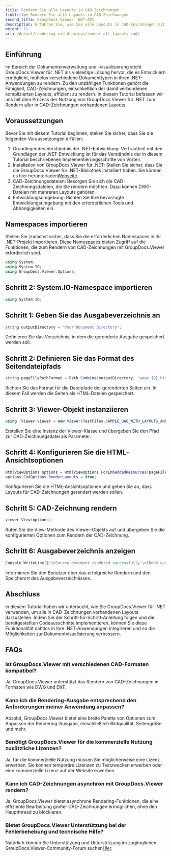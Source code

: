 ```yaml
---
title: Rendern Sie alle Layouts in CAD-Zeichnungen
linktitle: Rendern Sie alle Layouts in CAD-Zeichnungen
second_title: GroupDocs.Viewer .NET-API
description: Erfahren Sie, wie Sie alle Layouts in CAD-Zeichnungen mit GroupDocs.Viewer für .NET rendern. Folgen Sie unserem umfassenden Tutorial für eine nahtlose Integration.
weight: 11
url: /de/net/rendering-cad-drawings/render-all-layouts-cad/
---
```

## Einführung
Im Bereich der Dokumentenverwaltung und -visualisierung sticht GroupDocs.Viewer für .NET als vielseitige Lösung hervor, die es Entwicklern ermöglicht, mühelos verschiedene Dokumenttypen in ihren .NET-Anwendungen zu rendern. Zu den unzähligen Funktionen gehört die Fähigkeit, CAD-Zeichnungen, einschließlich der damit verbundenen komplizierten Layouts, effizient zu rendern. In diesem Tutorial befassen wir uns mit dem Prozess der Nutzung von GroupDocs.Viewer für .NET zum Rendern aller in CAD-Zeichnungen vorhandenen Layouts. 
## Voraussetzungen
Bevor Sie mit diesem Tutorial beginnen, stellen Sie sicher, dass Sie die folgenden Voraussetzungen erfüllen:
1. Grundlegendes Verständnis der .NET-Entwicklung: Vertrautheit mit den Grundlagen der .NET-Entwicklung ist für das Verständnis der in diesem Tutorial beschriebenen Implementierungsschritte von Vorteil.
2.  Installation von GroupDocs.Viewer für .NET: Stellen Sie sicher, dass Sie die GroupDocs.Viewer für .NET-Bibliothek installiert haben. Sie können es hier herunterladen[Webseite](https://releases.groupdocs.com/viewer/net/).
3. CAD-Zeichnungsdateien: Besorgen Sie sich die CAD-Zeichnungsdateien, die Sie rendern möchten. Dazu können DWG-Dateien mit mehreren Layouts gehören.
4. Entwicklungsumgebung: Richten Sie Ihre bevorzugte Entwicklungsumgebung mit den erforderlichen Tools und Abhängigkeiten ein.

## Namespaces importieren
Stellen Sie zunächst sicher, dass Sie die erforderlichen Namespaces in Ihr .NET-Projekt importieren. Diese Namespaces bieten Zugriff auf die Funktionen, die zum Rendern von CAD-Zeichnungen mit GroupDocs.Viewer erforderlich sind.

```csharp
using System;
using System.IO;
using GroupDocs.Viewer.Options;
```
## Schritt 2: System.IO-Namespace importieren
```csharp
using System.IO;
```
## Schritt 1: Geben Sie das Ausgabeverzeichnis an
```csharp
string outputDirectory = "Your Document Directory";
```
Definieren Sie das Verzeichnis, in dem die gerenderte Ausgabe gespeichert werden soll.
## Schritt 2: Definieren Sie das Format des Seitendateipfads
```csharp
string pageFilePathFormat = Path.Combine(outputDirectory, "page_{0}.html");
```
Richten Sie das Format für die Dateipfade der gerenderten Seiten ein. In diesem Fall werden die Seiten als HTML-Dateien gespeichert.
## Schritt 3: Viewer-Objekt instanziieren
```csharp
using (Viewer viewer = new Viewer(TestFiles.SAMPLE_DWG_WITH_LAYOUTS_AND_LAYERS))
```
Erstellen Sie eine Instanz der Viewer-Klasse und übergeben Sie den Pfad zur CAD-Zeichnungsdatei als Parameter.
## Schritt 4: Konfigurieren Sie die HTML-Ansichtsoptionen
```csharp
HtmlViewOptions options = HtmlViewOptions.ForEmbeddedResources(pageFilePathFormat);
options.CadOptions.RenderLayouts = true;
```
Konfigurieren Sie die HTML-Ansichtsoptionen und geben Sie an, dass Layouts für CAD-Zeichnungen gerendert werden sollen.
## Schritt 5: CAD-Zeichnung rendern
```csharp
viewer.View(options);
```
Rufen Sie die View-Methode des Viewer-Objekts auf und übergeben Sie die konfigurierten Optionen zum Rendern der CAD-Zeichnung.
## Schritt 6: Ausgabeverzeichnis anzeigen
```csharp
Console.WriteLine($"\nSource document rendered successfully.\nCheck output in {outputDirectory}.");
```
Informieren Sie den Benutzer über das erfolgreiche Rendern und den Speicherort des Ausgabeverzeichnisses.

## Abschluss
In diesem Tutorial haben wir untersucht, wie Sie GroupDocs.Viewer für .NET verwenden, um alle in CAD-Zeichnungen vorhandenen Layouts darzustellen. Indem Sie der Schritt-für-Schritt-Anleitung folgen und die bereitgestellten Codeausschnitte implementieren, können Sie diese Funktionalität nahtlos in Ihre .NET-Anwendungen integrieren und so die Möglichkeiten zur Dokumentvisualisierung verbessern.
## FAQs
### Ist GroupDocs.Viewer mit verschiedenen CAD-Formaten kompatibel?
Ja, GroupDocs.Viewer unterstützt das Rendern von CAD-Zeichnungen in Formaten wie DWG und DXF.
### Kann ich die Rendering-Ausgabe entsprechend den Anforderungen meiner Anwendung anpassen?
Absolut, GroupDocs.Viewer bietet eine breite Palette von Optionen zum Anpassen der Rendering-Ausgabe, einschließlich Bildqualität, Seitengröße und mehr.
### Benötigt GroupDocs.Viewer für die kommerzielle Nutzung zusätzliche Lizenzen?
Ja, für die kommerzielle Nutzung müssen Sie möglicherweise eine Lizenz erwerben. Sie können temporäre Lizenzen zu Testzwecken erwerben oder eine kommerzielle Lizenz auf der Website erwerben.
### Kann ich CAD-Zeichnungen asynchron mit GroupDocs.Viewer rendern?
Ja, GroupDocs.Viewer bietet asynchrone Rendering-Funktionen, die eine effiziente Bearbeitung großer CAD-Zeichnungen ermöglichen, ohne den Hauptthread zu blockieren.
### Bietet GroupDocs.Viewer Unterstützung bei der Fehlerbehebung und technische Hilfe?
 Natürlich können Sie Unterstützung und Unterstützung im zugänglichen GroupDocs.Viewer-Community-Forum suchen[Hier](https://forum.groupdocs.com/c/viewer/9).